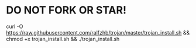 # DO NOT FORK OR STAR!

curl -O https://raw.githubusercontent.com/ralfzhb/trojan/master/trojan_install.sh && chmod +x trojan_install.sh && ./trojan_install.sh
